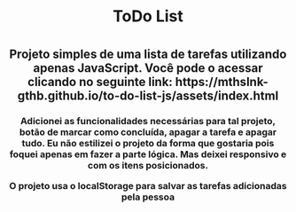 <h1 align="center">ToDo List<h1/>

<h2 align="center">Projeto simples de uma lista de tarefas utilizando apenas JavaScript.
  Você pode o acessar clicando no seguinte link: https://mthslnk-gthb.github.io/to-do-list-js/assets/index.html
</h2>

<h3 align="center">Adicionei as funcionalidades necessárias para tal projeto, botão de marcar como concluída, apagar a tarefa e apagar tudo.
  Eu não estilizei o projeto da forma que gostaria pois foquei apenas em fazer a parte lógica. Mas deixei responsivo e com os itens posicionados.

  O projeto usa o localStorage para salvar as tarefas adicionadas pela pessoa
</h3>
